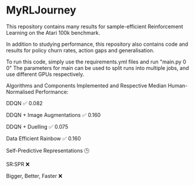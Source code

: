 # MyRLJourney
This repository contains many results for sample-efficient Reinforcement Learning on the Atari 100k benchmark.

In addition to studying performance, this repository also contains code and results for policy churn rates, action gaps and generalisation.

To run this code, simply use the requirements.yml files and run "main.py 0 0"
The parameters for main can be used to split runs into multiple jobs, and use different GPUs respectively.

Algorithms and Components Implemented and Respective Median Human-Normalised Performance:

DDQN :white_check_mark: 0.082

DDQN + Image Augmentations :white_check_mark: 0.160

DDQN + Duelling :white_check_mark: 0.075

Data Efficient Rainbow :white_check_mark: 0.160

Self-Predictive Representations :clock3:

SR:SPR :x:

Bigger, Better, Faster :x:
